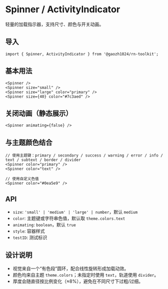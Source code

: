# Spinner / ActivityIndicator

轻量的加载指示器，支持尺寸、颜色与开关动画。

## 导入

```tsx
import { Spinner, ActivityIndicator } from '@gaozh1024/rn-toolkit';
```

## 基本用法

```tsx
<Spinner />
<Spinner size="small" />
<Spinner size="large" color="primary" />
<Spinner size={40} color="#7c3aed" />
```

## 关闭动画（静态展示）

```tsx
<Spinner animating={false} />
```

## 与主题颜色结合

```tsx
// 使用主题键：primary / secondary / success / warning / error / info / text / subtext / border / divider
<Spinner color="primary" />
<Spinner color="text" />

// 使用自定义色值
<Spinner color="#0ea5e9" />
```

## API

- `size`: `'small' | 'medium' | 'large' | number`，默认 `medium`
- `color`: 主题键或字符串色值，默认取 `theme.colors.text`
- `animating`: `boolean`，默认 `true`
- `style`: 容器样式
- `testID`: 测试标识

## 设计说明

- 视觉来自一个“有色段”圆环，配合线性旋转形成加载动效。
- 颜色均来自主题 `theme.colors`；未指定时使用 `text`，轨道使用 `divider`。
- 厚度会随直径按比例变化（≈8%），避免在不同尺寸下过粗/过细。